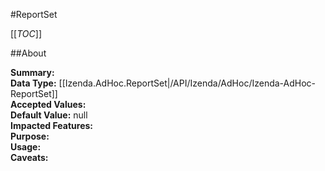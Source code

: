 #ReportSet

[[_TOC_]]

##About

**Summary:**   
**Data Type:** [[Izenda.AdHoc.ReportSet|/API/Izenda/AdHoc/Izenda-AdHoc-ReportSet]]  
**Accepted Values:**   
**Default Value:** null  
**Impacted Features:**   
**Purpose:**   
**Usage:**   
**Caveats:**   


